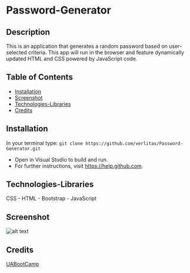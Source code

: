# Password-Generator

## Description
This is an application that generates a random password based on user-selected criteria. This app will run in the browser and feature dynamically updated HTML and CSS powered by JavaScript code. 

## Table of Contents
* [Installation](#installation)
* [Screenshot](#screenshot)
* [Technologies-Libraries](#technologies-libraries)
* [Credits](#credits)

## Installation
In your terminal type:
```git clone https://github.com/verlitas/Password-Generator.git```
* Open in Visual Studio to build and run.
* For further instructions, visit https://help.github.com.

## Technologies-Libraries
CSS - HTML - Bootstrap - JavaScript

## Screenshot
![alt text](screenshot/sspg.png "Screenshot")

## Credits
[UABootCamp](https://bootcamp.ce.arizona.edu/coding/)

